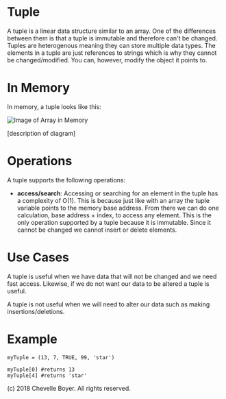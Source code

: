 # Tuple

A tuple is a linear data structure similar to an array. One of the differences between them is that a tuple is immutable and therefore can't be changed. Tuples are heterogenous meaning they can store multiple data types. The elements in a tuple are just references to strings which is why they cannot be changed/modified. You can, however, modify the object it points to.

# In Memory

In memory, a tuple looks like this:

![Image of Array in Memory](images/array_memory.png)

\[description of diagram\]

# Operations

A tuple supports the following operations:

* **access/search**: Accessing or searching for an element in the tuple has a complexity of O(1). This is because just like with an array the tuple variable points to the memory base address. From there we can do one calculation, base address + index, to access any element. This is the only operation supported by a tuple because it is immutable. Since it cannot be changed we cannot insert or delete elements.

# Use Cases

A tuple is useful when we have data that will not be changed and we need fast access. Likewise, if we do not want our data to be altered a tuple is useful.

A tuple is not useful when we will need to alter our data such as making insertions/deletions.

# Example

```
myTuple = (13, 7, TRUE, 99, 'star')

myTuple[0] #returns 13
myTuple[4] #returns 'star'
```

(c) 2018 Chevelle Boyer. All rights reserved.